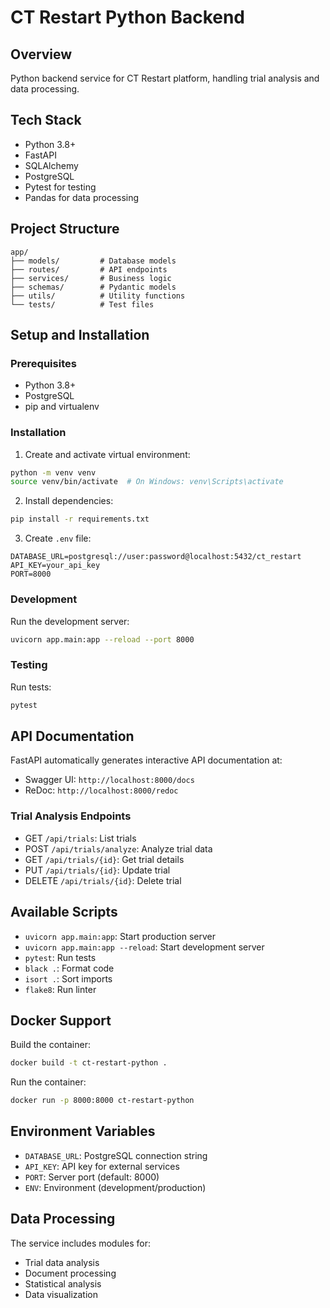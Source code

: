 # CT Restart Python Backend

## Overview
Python backend service for CT Restart platform, handling trial analysis and data processing.

## Tech Stack
- Python 3.8+
- FastAPI
- SQLAlchemy
- PostgreSQL
- Pytest for testing
- Pandas for data processing

## Project Structure
```
app/
├── models/         # Database models
├── routes/         # API endpoints
├── services/       # Business logic
├── schemas/        # Pydantic models
├── utils/          # Utility functions
└── tests/          # Test files
```

## Setup and Installation

### Prerequisites
- Python 3.8+
- PostgreSQL
- pip and virtualenv

### Installation
1. Create and activate virtual environment:
```bash
python -m venv venv
source venv/bin/activate  # On Windows: venv\Scripts\activate
```

2. Install dependencies:
```bash
pip install -r requirements.txt
```

3. Create `.env` file:
```env
DATABASE_URL=postgresql://user:password@localhost:5432/ct_restart
API_KEY=your_api_key
PORT=8000
```

### Development
Run the development server:
```bash
uvicorn app.main:app --reload --port 8000
```

### Testing
Run tests:
```bash
pytest
```

## API Documentation
FastAPI automatically generates interactive API documentation at:
- Swagger UI: `http://localhost:8000/docs`
- ReDoc: `http://localhost:8000/redoc`

### Trial Analysis Endpoints
- GET `/api/trials`: List trials
- POST `/api/trials/analyze`: Analyze trial data
- GET `/api/trials/{id}`: Get trial details
- PUT `/api/trials/{id}`: Update trial
- DELETE `/api/trials/{id}`: Delete trial

## Available Scripts
- `uvicorn app.main:app`: Start production server
- `uvicorn app.main:app --reload`: Start development server
- `pytest`: Run tests
- `black .`: Format code
- `isort .`: Sort imports
- `flake8`: Run linter

## Docker Support
Build the container:
```bash
docker build -t ct-restart-python .
```

Run the container:
```bash
docker run -p 8000:8000 ct-restart-python
```

## Environment Variables
- `DATABASE_URL`: PostgreSQL connection string
- `API_KEY`: API key for external services
- `PORT`: Server port (default: 8000)
- `ENV`: Environment (development/production)

## Data Processing
The service includes modules for:
- Trial data analysis
- Document processing
- Statistical analysis
- Data visualization
```